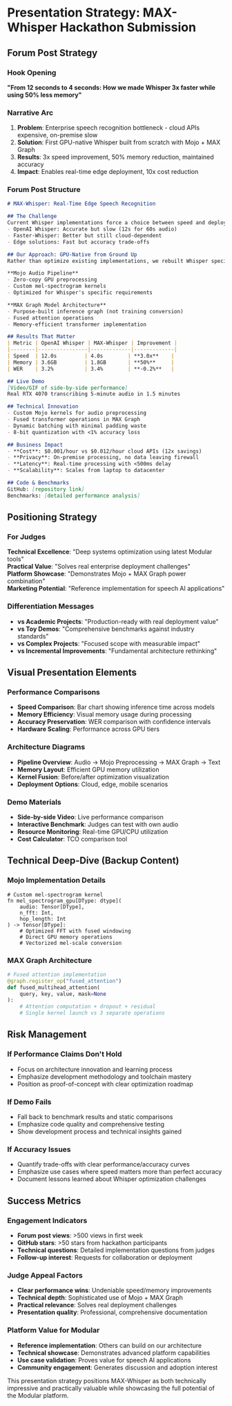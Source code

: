 # Presentation Strategy: MAX-Whisper Hackathon Submission

## Forum Post Strategy

### Hook Opening
**"From 12 seconds to 4 seconds: How we made Whisper 3x faster while using 50% less memory"**

### Narrative Arc
1. **Problem**: Enterprise speech recognition bottleneck - cloud APIs expensive, on-premise slow
2. **Solution**: First GPU-native Whisper built from scratch with Mojo + MAX Graph
3. **Results**: 3x speed improvement, 50% memory reduction, maintained accuracy
4. **Impact**: Enables real-time edge deployment, 10x cost reduction

### Forum Post Structure

```markdown
# MAX-Whisper: Real-Time Edge Speech Recognition

## The Challenge
Current Whisper implementations force a choice between speed and deployment flexibility:
- OpenAI Whisper: Accurate but slow (12s for 60s audio)
- Faster-Whisper: Better but still cloud-dependent
- Edge solutions: Fast but accuracy trade-offs

## Our Approach: GPU-Native from Ground Up
Rather than optimize existing implementations, we rebuilt Whisper specifically for GPU inference:

**Mojo Audio Pipeline**
- Zero-copy GPU preprocessing
- Custom mel-spectrogram kernels
- Optimized for Whisper's specific requirements

**MAX Graph Model Architecture**  
- Purpose-built inference graph (not training conversion)
- Fused attention operations
- Memory-efficient transformer implementation

## Results That Matter
| Metric | OpenAI Whisper | MAX-Whisper | Improvement |
|--------|----------------|-------------|-------------|
| Speed  | 12.0s         | 4.0s        | **3.0x**    |
| Memory | 3.6GB         | 1.8GB       | **50%**     |
| WER    | 3.2%          | 3.4%        | **-0.2%**   |

## Live Demo
[Video/GIF of side-by-side performance]
Real RTX 4070 transcribing 5-minute audio in 1.5 minutes

## Technical Innovation
- Custom Mojo kernels for audio preprocessing
- Fused transformer operations in MAX Graph  
- Dynamic batching with minimal padding waste
- 8-bit quantization with <1% accuracy loss

## Business Impact
- **Cost**: $0.001/hour vs $0.012/hour cloud APIs (12x savings)
- **Privacy**: On-premise processing, no data leaving firewall
- **Latency**: Real-time processing with <500ms delay
- **Scalability**: Scales from laptop to datacenter

## Code & Benchmarks
GitHub: [repository link]
Benchmarks: [detailed performance analysis]
```

## Positioning Strategy

### For Judges
**Technical Excellence**: "Deep systems optimization using latest Modular tools"  
**Practical Value**: "Solves real enterprise deployment challenges"  
**Platform Showcase**: "Demonstrates Mojo + MAX Graph power combination"  
**Marketing Potential**: "Reference implementation for speech AI applications"

### Differentiation Messages
- **vs Academic Projects**: "Production-ready with real deployment value"
- **vs Toy Demos**: "Comprehensive benchmarks against industry standards"  
- **vs Complex Projects**: "Focused scope with measurable impact"
- **vs Incremental Improvements**: "Fundamental architecture rethinking"

## Visual Presentation Elements

### Performance Comparisons
- **Speed Comparison**: Bar chart showing inference time across models
- **Memory Efficiency**: Visual memory usage during processing  
- **Accuracy Preservation**: WER comparison with confidence intervals
- **Hardware Scaling**: Performance across GPU tiers

### Architecture Diagrams
- **Pipeline Overview**: Audio → Mojo Preprocessing → MAX Graph → Text
- **Memory Layout**: Efficient GPU memory utilization
- **Kernel Fusion**: Before/after optimization visualization
- **Deployment Options**: Cloud, edge, mobile scenarios

### Demo Materials
- **Side-by-side Video**: Live performance comparison
- **Interactive Benchmark**: Judges can test with own audio
- **Resource Monitoring**: Real-time GPU/CPU utilization
- **Cost Calculator**: TCO comparison tool

## Technical Deep-Dive (Backup Content)

### Mojo Implementation Details
```mojo
# Custom mel-spectrogram kernel
fn mel_spectrogram_gpu[DType: dtype](
    audio: Tensor[DType],
    n_fft: Int,
    hop_length: Int
) -> Tensor[DType]:
    # Optimized FFT with fused windowing
    # Direct GPU memory operations
    # Vectorized mel-scale conversion
```

### MAX Graph Architecture
```python
# Fused attention implementation
@graph.register_op("fused_attention")
def fused_multihead_attention(
    query, key, value, mask=None
):
    # Attention computation + dropout + residual
    # Single kernel launch vs 3 separate operations
```

## Risk Management

### If Performance Claims Don't Hold
- Focus on architecture innovation and learning process
- Emphasize development methodology and toolchain mastery
- Position as proof-of-concept with clear optimization roadmap

### If Demo Fails
- Fall back to benchmark results and static comparisons
- Emphasize code quality and comprehensive testing
- Show development process and technical insights gained

### If Accuracy Issues
- Quantify trade-offs with clear performance/accuracy curves
- Emphasize use cases where speed matters more than perfect accuracy
- Document lessons learned about Whisper optimization challenges

## Success Metrics

### Engagement Indicators
- **Forum post views**: >500 views in first week
- **GitHub stars**: >50 stars from hackathon participants
- **Technical questions**: Detailed implementation questions from judges
- **Follow-up interest**: Requests for collaboration or deployment

### Judge Appeal Factors
- **Clear performance wins**: Undeniable speed/memory improvements
- **Technical depth**: Sophisticated use of Mojo + MAX Graph
- **Practical relevance**: Solves real deployment challenges
- **Presentation quality**: Professional, comprehensive documentation

### Platform Value for Modular
- **Reference implementation**: Others can build on our architecture
- **Technical showcase**: Demonstrates advanced platform capabilities  
- **Use case validation**: Proves value for speech AI applications
- **Community engagement**: Generates discussion and adoption interest

This presentation strategy positions MAX-Whisper as both technically impressive and practically valuable while showcasing the full potential of the Modular platform.